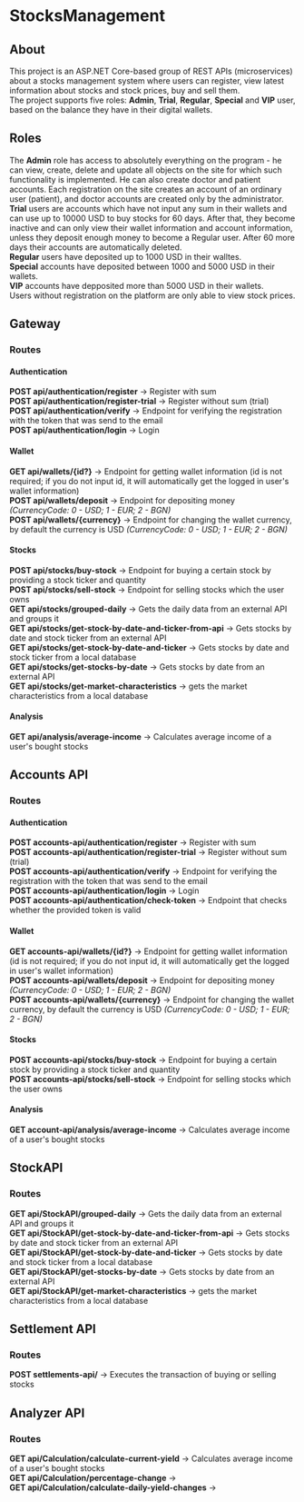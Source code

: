 # StocksManagement

## About
This project is an ASP.NET Core-based group of REST APIs (microservices) about a stocks management system where users can register, view latest information about stocks and stock prices, buy and sell them.  
The project supports five roles: **Admin**, **Trial**, **Regular**, **Special** and **VIP** user, based on the balance they have in their digital wallets.  

## Roles
The **Admin** role has access to absolutely everything on the program - he can view, create, delete and update all objects on the site for which such functionality is implemented. He can also create doctor and patient accounts. Each registration on the site creates an account of an ordinary user (patient), and doctor accounts are created only by the administrator.  
**Trial** users are accounts which have not input any sum in their wallets and can use up to 10000 USD to buy stocks for 60 days. After that, they become inactive and can only view their wallet information and account information, unless they deposit enough money to become a Regular user. After 60 more days their accounts are automatically deleted.  
**Regular** users have deposited up to 1000 USD in their walltes.  
**Special** accounts have deposited between 1000 and 5000 USD in their wallets.  
**VIP** accounts have depposited more than 5000 USD in their wallets.  
Users without registration on the platform are only able to view stock prices.  

## Gateway

### Routes
#### Authentication  
**POST api/authentication/register** -> Register with sum  
**POST api/authentication/register-trial** -> Register without sum (trial)  
**POST api/authentication/verify** -> Endpoint for verifying the registration with the token that was send to the email  
**POST api/authentication/login** -> Login  

#### Wallet  
**GET api/wallets/{id?}** -> Endpoint for getting wallet information (id is not required; if you do not input id, it will automatically get the logged in user's wallet information)  
**POST api/wallets/deposit** -> Endpoint for depositing money *(CurrencyCode: 0 - USD; 1 - EUR; 2 - BGN)*  
**POST api/wallets/{currency}** -> Endpoint for changing the wallet currency, by default the currency is USD *(CurrencyCode: 0 - USD; 1 - EUR; 2 - BGN)*   

#### Stocks  
**POST api/stocks/buy-stock** -> Endpoint for buying a certain stock by providing a stock ticker and quantity  
**POST api/stocks/sell-stock** -> Endpoint for selling stocks which the user owns  
**GET api/stocks/grouped-daily** ->  Gets the daily data from an external API and groups it  
**GET api/stocks/get-stock-by-date-and-ticker-from-api** ->  Gets stocks by date and stock ticker from an external API  
**GET api/stocks/get-stock-by-date-and-ticker** -> Gets stocks by date and stock ticker from a local database  
**GET api/stocks/get-stocks-by-date** ->  Gets stocks by date from an external API  
**GET api/stocks/get-market-characteristics** -> gets the market characteristics from a local database  

#### Analysis
**GET api/analysis/average-income** -> Calculates average income of a user's bought stocks  

## Accounts API

### Routes
#### Authentication  
**POST accounts-api/authentication/register** -> Register with sum  
**POST accounts-api/authentication/register-trial** -> Register without sum (trial)  
**POST accounts-api/authentication/verify** -> Endpoint for verifying the registration with the token that was send to the email  
**POST accounts-api/authentication/login** -> Login  
**POST accounts-api/authentication/check-token** -> Endpoint that checks whether the provided token is valid  

#### Wallet  
**GET accounts-api/wallets/{id?}** -> Endpoint for getting wallet information (id is not required; if you do not input id, it will automatically get the logged in user's wallet information)  
**POST accounts-api/wallets/deposit** -> Endpoint for depositing money *(CurrencyCode: 0 - USD; 1 - EUR; 2 - BGN)*  
**POST accounts-api/wallets/{currency}** -> Endpoint for changing the wallet currency, by default the currency is USD *(CurrencyCode: 0 - USD; 1 - EUR; 2 - BGN)*   

#### Stocks  
**POST accounts-api/stocks/buy-stock** -> Endpoint for buying a certain stock by providing a stock ticker and quantity  
**POST accounts-api/stocks/sell-stock** -> Endpoint for selling stocks which the user owns  

#### Analysis
**GET account-api/analysis/average-income** -> Calculates average income of a user's bought stocks  

## StockAPI

### Routes
**GET api/StockAPI/grouped-daily** ->  Gets the daily data from an external API and groups it  
**GET api/StockAPI/get-stock-by-date-and-ticker-from-api** ->  Gets stocks by date and stock ticker from an external API  
**GET api/StockAPI/get-stock-by-date-and-ticker** -> Gets stocks by date and stock ticker from a local database  
**GET api/StockAPI/get-stocks-by-date** ->  Gets stocks by date from an external API  
**GET api/StockAPI/get-market-characteristics** -> gets the market characteristics from a local database  

## Settlement API  

### Routes  
**POST settlements-api/** -> Executes the transaction of buying or selling stocks

## Analyzer API  

### Routes
**GET api/Calculation/calculate-current-yield** -> Calculates average income of a user's bought stocks  
**GET api/Calculation/percentage-change** ->  
**GET api/Calculation/calculate-daily-yield-changes** ->  